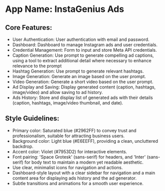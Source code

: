 # **App Name**: InstaGenius Ads

## Core Features:

- User Authentication: User authentication with email and password.
- Dashboard: Dashboard to manage Instagram ads and user credentials.
- Credential Management: Form to input and store Meta API credentials.
- Caption Generation: Use prompt to generate compelling ad captions, using a tool to extract additional detail where necessary to enhance relevance to the prompt
- Hashtag Generation: Use prompt to generate relevant hashtags.
- Image Generation: Generate an image based on the user prompt.
- Video Generation: Generate a short video based on the user prompt.
- Ad Display and Saving: Display generated content (caption, hashtags, image/video) and allow saving to ad history.
- Ads History: Store and display list of generated ads with their details (caption, hashtags, image/video thumbnail, and date).

## Style Guidelines:

- Primary color: Saturated blue (#2962FF) to convey trust and professionalism, suitable for attracting business users.
- Background color: Light blue (#E6EEFF), providing a clean, uncluttered backdrop.
- Accent color: Violet (#7953D2) for interactive elements.
- Font pairing: 'Space Grotesk' (sans-serif) for headers, and 'Inter' (sans-serif) for body text to maintain a modern yet readable aesthetic.
- Use clear, minimalist icons for navigation and actions.
- Dashboard-style layout with a clear sidebar for navigation and a main content area for displaying ads history and the ad generator.
- Subtle transitions and animations for a smooth user experience.